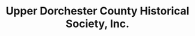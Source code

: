 ---
layout: repo
title: "Upper Dorchester County Historical Society, Inc."
id: 2047
permalink: repos/2047/
---